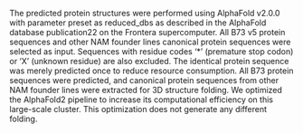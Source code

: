 
The predicted protein structures were performed using AlphaFold v2.0.0 with parameter preset as reduced_dbs as described in the AlphaFold database publication22 on the Frontera supercomputer. All B73 v5 protein sequences and other NAM founder lines canonical protein sequences were selected as input. Sequences with residue codes ‘*’ (premature stop codon) or ‘X’ (unknown residue) are also excluded. The identical protein sequence was merely predicted once to reduce resource consumption. All B73 protein sequences were predicted, and canonical protein sequences from other NAM founder lines were extracted for 3D structure folding. We optimized the AlphaFold2 pipeline to increase its computational efficiency on this large-scale cluster. This optimization does not generate any different folding.
